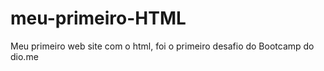 # meu-primeiro-HTML
Meu primeiro web site com o html, foi o primeiro desafio do Bootcamp do dio.me
 
